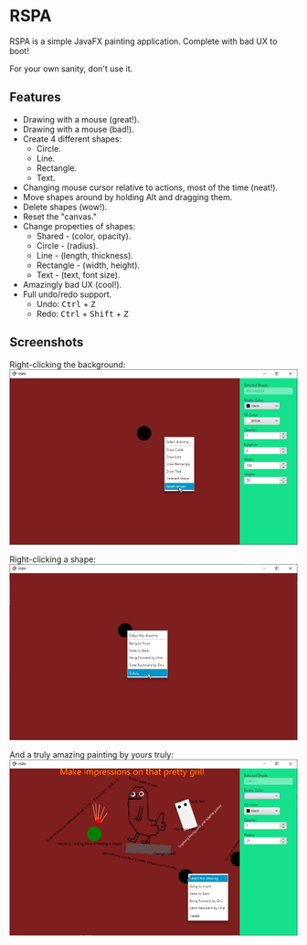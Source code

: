 # RSPA
RSPA is a simple JavaFX painting application. Complete with bad UX to boot!

For your own sanity, don't use it.

## Features
- Drawing with a mouse (great!).
- Drawing with a mouse (bad!).
- Create 4 different shapes:
  - Circle.
  - Line.
  - Rectangle.
  - Text.
- Changing mouse cursor relative to actions, most of the time (neat!).
- Move shapes around by holding Alt and dragging them.
- Delete shapes (wow!).
- Reset the "canvas."
- Change properties of shapes:
  - Shared - (color, opacity).
  - Circle - (radius).
  - Line - (length, thickness).
  - Rectangle - (width, height).
  - Text - (text, font size).
- Amazingly bad UX (cool!).
- Full undo/redo support.
  - Undo: <kbd>Ctrl</kbd> + <kbd>Z</kbd>
  - Redo: <kbd>Ctrl</kbd> + <kbd>Shift</kbd> + <kbd>Z</kbd>

## Screenshots
Right-clicking the background:
![Example 1](/static/example-canvas-context.png)

Right-clicking a shape:
![Example 1](/static/example-shape-context.png)

And a truly amazing painting by yours truly:
![True Beauty](/static/example-beauty.png)